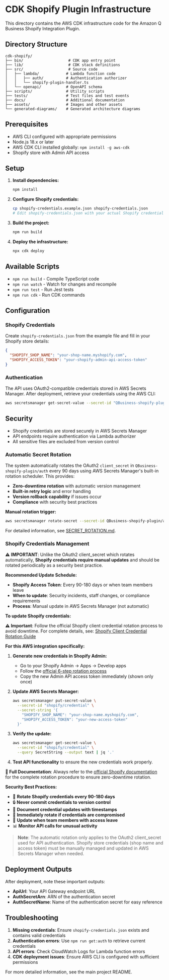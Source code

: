 # CDK Shopify Plugin Infrastructure

This directory contains the AWS CDK infrastructure code for the Amazon Q Business Shopify Integration Plugin.

## Directory Structure

```
cdk-shopify/
├── bin/                    # CDK app entry point
├── lib/                    # CDK stack definitions
├── src/                    # Source code
│   ├── lambda/            # Lambda function code
│   │   ├── auth/          # Authentication authorizer
│   │   └── shopify-plugin-handler.ts
│   └── openapi/           # OpenAPI schema
├── scripts/               # Utility scripts
├── tests/                 # Test files and test events
├── docs/                  # Additional documentation
├── assets/                # Images and other assets
└── generated-diagrams/    # Generated architecture diagrams
```

## Prerequisites

- AWS CLI configured with appropriate permissions
- Node.js 18.x or later
- AWS CDK CLI installed globally: `npm install -g aws-cdk`
- Shopify store with Admin API access

## Setup

1. **Install dependencies:**
   ```bash
   npm install
   ```

2. **Configure Shopify credentials:**
   ```bash
   cp shopify-credentials.example.json shopify-credentials.json
   # Edit shopify-credentials.json with your actual Shopify credentials
   ```

3. **Build the project:**
   ```bash
   npm run build
   ```

4. **Deploy the infrastructure:**
   ```bash
   npx cdk deploy
   ```

## Available Scripts

- `npm run build` - Compile TypeScript code
- `npm run watch` - Watch for changes and recompile
- `npm run test` - Run Jest tests
- `npm run cdk` - Run CDK commands

## Configuration

### Shopify Credentials

Create `shopify-credentials.json` from the example file and fill in your Shopify store details:

```json
{
  "SHOPIFY_SHOP_NAME": "your-shop-name.myshopify.com",
  "SHOPIFY_ACCESS_TOKEN": "your-shopify-admin-api-access-token"
}
```

### Authentication

The API uses OAuth2-compatible credentials stored in AWS Secrets Manager. After deployment, retrieve your credentials using the AWS CLI:

```bash
aws secretsmanager get-secret-value --secret-id "QBusiness-shopify-plugin/auth" --query SecretString --output text | jq '.'
```

## Security

- Shopify credentials are stored securely in AWS Secrets Manager
- API endpoints require authentication via Lambda authorizer
- All sensitive files are excluded from version control

### Automatic Secret Rotation

The system automatically rotates the OAuth2 `client_secret` in `QBusiness-shopify-plugin/auth` every 90 days using AWS Secrets Manager's built-in rotation scheduler. This provides:

- **Zero-downtime rotation** with automatic version management
- **Built-in retry logic** and error handling
- **Version rollback capability** if issues occur
- **Compliance** with security best practices

**Manual rotation trigger:**
```bash
aws secretsmanager rotate-secret --secret-id QBusiness-shopify-plugin/auth
```

For detailed information, see [SECRET_ROTATION.md](docs/SECRET_ROTATION.md).

### Shopify Credentials Management

⚠️ **IMPORTANT**: Unlike the OAuth2 client_secret which rotates automatically, **Shopify credentials require manual updates** and should be rotated periodically as a security best practice.

**Recommended Update Schedule:**
- **Shopify Access Token**: Every 90-180 days or when team members leave
- **When to update**: Security incidents, staff changes, or compliance requirements
- **Process**: Manual update in AWS Secrets Manager (not automatic)

**To update Shopify credentials:**

**⚠️ Important**: Follow the official Shopify client credential rotation process to avoid downtime. For complete details, see: [Shopify Client Credential Rotation Guide](https://shopify.dev/docs/apps/build/authentication-authorization/client-secrets/rotate-revoke-client-credentials)

**For this AWS integration specifically:**

1. **Generate new credentials in Shopify Admin:**
   - Go to your Shopify Admin → Apps → Develop apps
   - Follow the [official 6-step rotation process](https://shopify.dev/docs/apps/build/authentication-authorization/client-secrets/rotate-revoke-client-credentials)
   - Copy the new Admin API access token immediately (shown only once)

2. **Update AWS Secrets Manager:**
   ```bash
   aws secretsmanager put-secret-value \
     --secret-id "shopify/credential" \
     --secret-string '{
       "SHOPIFY_SHOP_NAME": "your-shop-name.myshopify.com",
       "SHOPIFY_ACCESS_TOKEN": "your-new-access-token"
     }'
   ```

3. **Verify the update:**
   ```bash
   aws secretsmanager get-secret-value \
     --secret-id "shopify/credential" \
     --query SecretString --output text | jq '.'
   ```

4. **Test API functionality** to ensure the new credentials work properly.

**📖 Full Documentation**: Always refer to the [official Shopify documentation](https://shopify.dev/docs/apps/build/authentication-authorization/client-secrets/rotate-revoke-client-credentials) for the complete rotation procedure to ensure zero-downtime rotation.

**Security Best Practices:**
- 🔄 **Rotate Shopify credentials every 90-180 days**
- 🔒 **Never commit credentials to version control**
- 📝 **Document credential updates with timestamps**
- 🚨 **Immediately rotate if credentials are compromised**
- 👥 **Update when team members with access leave**
- 📊 **Monitor API calls for unusual activity**

> **Note**: The automatic rotation only applies to the OAuth2 client_secret used for API authentication. Shopify store credentials (shop name and access token) must be manually managed and updated in AWS Secrets Manager when needed.

## Deployment Outputs

After deployment, note these important outputs:
- **ApiUrl**: Your API Gateway endpoint URL
- **AuthSecretArn**: ARN of the authentication secret
- **AuthSecretName**: Name of the authentication secret for easy reference

## Troubleshooting

1. **Missing credentials**: Ensure `shopify-credentials.json` exists and contains valid credentials
2. **Authentication errors**: Use `npm run get:auth` to retrieve current credentials
3. **API errors**: Check CloudWatch Logs for Lambda function errors
4. **CDK deployment issues**: Ensure AWS CLI is configured with sufficient permissions

For more detailed information, see the main project README.
